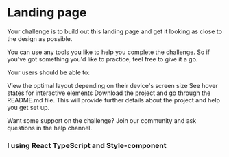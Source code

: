 # Landing page 
Your challenge is to build out this landing page and get it looking as close to the design as possible.

You can use any tools you like to help you complete the challenge. So if you've got something you'd like to practice, feel free to give it a go.

Your users should be able to:

View the optimal layout depending on their device's screen size
See hover states for interactive elements
Download the project and go through the README.md file. This will provide further details about the project and help you get set up.

Want some support on the challenge? Join our community and ask questions in the help channel.

### I using React TypeScript and Style-component
